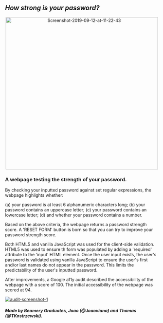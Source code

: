## *How strong is your password?*
<p align="center">
  <a href="https://ibb.co/KLPszZK"><img src="https://i.ibb.co/CMc9sdP/Screenshot-2019-09-12-at-11-22-43.png" alt="Screenshot-2019-09-12-at-11-22-43" border="0" width=500 align="center"></a>
</p>

### A webpage testing the strength of your password.

By checking your inputted password against set regular expressions, the webpage highlights whether:

(a) your password is at least 6 alphanumeric characters long;
(b) your password contains an uppercase letter;
(c) your password contains an lowercase letter;
(d) and whether your password contains a number.

Based on the above criteria, the webpage returns a password strength score. A 'RESET FORM' button is born so that you can try to improve your password strength score.

Both HTML5 and vanilla JavaScript was used for the client-side validation. HTML5 was used to ensure th form was populated by adding a 'required' attribute to the 'input' HTML element. Once the user input exists, the user's password is validated using vanilla JavaScript to ensure the user's first and/or last names do not appear in the password. This limits the predictability of the user's inputted password.

After improvements, a Google a11y audit described the accessibility of the webpage with a score of 100. The initial accessibility of the webpage was scored at 94.

<a href="https://ibb.co/TwvFH4W"><img src="https://i.ibb.co/RgvVC3j/audit-screenshot-1.png" alt="audit-screenshot-1" border="0"></a>


##### Made by Beamery Graduates, Joao (@Joaoviana) and Thomas (@TKostrzewski).
